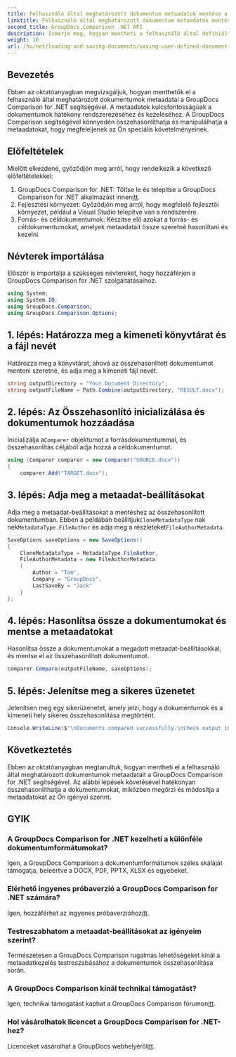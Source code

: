 ```yaml
---
title: Felhasználó által meghatározott dokumentum metaadatok mentése a GroupDocs-összehasonlításban .NET-hez
linktitle: Felhasználó által meghatározott dokumentum metaadatok mentése a GroupDocs-összehasonlításban .NET-hez
second_title: GroupDocs.Comparison .NET API
description: Ismerje meg, hogyan mentheti a felhasználó által definiált dokumentumok metaadatait a GroupDocs Comparison for .NET segítségével. Könnyen összehasonlíthatja és kezelheti a metaadatokat a lépésről lépésre történő utasításokkal.
weight: 16
url: /hu/net/loading-and-saving-documents/saving-user-defined-document-metadata/
---
```

## Bevezetés
Ebben az oktatóanyagban megvizsgáljuk, hogyan menthetők el a felhasználó által meghatározott dokumentumok metaadatai a GroupDocs Comparison for .NET segítségével. A metaadatok kulcsfontosságúak a dokumentumok hatékony rendszerezéséhez és kezeléséhez. A GroupDocs Comparison segítségével könnyedén összehasonlíthatja és manipulálhatja a metaadatokat, hogy megfeleljenek az Ön speciális követelményeinek.
## Előfeltételek
Mielőtt elkezdené, győződjön meg arról, hogy rendelkezik a következő előfeltételekkel:
1.  GroupDocs Comparison for .NET: Töltse le és telepítse a GroupDocs Comparison for .NET alkalmazást innen[itt](https://releases.groupdocs.com/comparison/net/).
2. Fejlesztési környezet: Győződjön meg arról, hogy megfelelő fejlesztői környezet, például a Visual Studio telepítve van a rendszerére.
3. Forrás- és céldokumentumok: Készítse elő azokat a forrás- és céldokumentumokat, amelyek metaadatait össze szeretné hasonlítani és kezelni.

## Névterek importálása
Először is importálja a szükséges névtereket, hogy hozzáférjen a GroupDocs Comparison for .NET szolgáltatásaihoz.
```csharp
using System;
using System.IO;
using GroupDocs.Comparison;
using GroupDocs.Comparison.Options;
```
## 1. lépés: Határozza meg a kimeneti könyvtárat és a fájl nevét
Határozza meg a könyvtárat, ahová az összehasonlított dokumentumot menteni szeretné, és adja meg a kimeneti fájl nevét.
```csharp
string outputDirectory = "Your Document Directory";
string outputFileName = Path.Combine(outputDirectory, "RESULT.docx");
```
## 2. lépés: Az Összehasonlító inicializálása és dokumentumok hozzáadása
 Inicializálja a`Comparer` objektumot a forrásdokumentummal, és összehasonlítás céljából adja hozzá a céldokumentumot.
```csharp
using (Comparer comparer = new Comparer("SOURCE.docx"))
{
    comparer.Add("TARGET.docx");
```
## 3. lépés: Adja meg a metaadat-beállításokat
 Adja meg a metaadat-beállításokat a mentéshez az összehasonlított dokumentumban. Ebben a példában beállítjuk`CloneMetadataType` nak nek`MetadataType.FileAuthor` és adja meg a részleteket`FileAuthorMetadata`.
```csharp
SaveOptions saveOptions = new SaveOptions()
{
    CloneMetadataType = MetadataType.FileAuthor,
    FileAuthorMetadata = new FileAuthorMetadata
    {
        Author = "Tom",
        Company = "GroupDocs",
        LastSaveBy = "Jack"
    }
};
```
## 4. lépés: Hasonlítsa össze a dokumentumokat és mentse a metaadatokat
Hasonlítsa össze a dokumentumokat a megadott metaadat-beállításokkal, és mentse el az összehasonlított dokumentumot.
```csharp
comparer.Compare(outputFileName, saveOptions);
```
## 5. lépés: Jelenítse meg a sikeres üzenetet
Jelenítsen meg egy sikerüzenetet, amely jelzi, hogy a dokumentumok és a kimeneti hely sikeres összehasonlítása megtörtént.
```csharp
Console.WriteLine($"\nDocuments compared successfully.\nCheck output in {outputDirectory}.");
```

## Következtetés
Ebben az oktatóanyagban megtanultuk, hogyan mentheti el a felhasználó által meghatározott dokumentumok metaadatait a GroupDocs Comparison for .NET segítségével. Az alábbi lépések követésével hatékonyan összehasonlíthatja a dokumentumokat, miközben megőrzi és módosítja a metaadatokat az Ön igényei szerint.
## GYIK
### A GroupDocs Comparison for .NET kezelheti a különféle dokumentumformátumokat?
Igen, a GroupDocs Comparison a dokumentumformátumok széles skáláját támogatja, beleértve a DOCX, PDF, PPTX, XLSX és egyebeket.
### Elérhető ingyenes próbaverzió a GroupDocs Comparison for .NET számára?
 Igen, hozzáférhet az ingyenes próbaverzióhoz[itt](https://releases.groupdocs.com/).
### Testreszabhatom a metaadat-beállításokat az igényeim szerint?
Természetesen a GroupDocs Comparison rugalmas lehetőségeket kínál a metaadatkezelés testreszabásához a dokumentumok összehasonlítása során.
### A GroupDocs Comparison kínál technikai támogatást?
Igen, technikai támogatást kaphat a GroupDocs Comparison fórumon[itt](https://forum.groupdocs.com/c/comparison/12).
### Hol vásárolhatok licencet a GroupDocs Comparison for .NET-hez?
 Licenceket vásárolhat a GroupDocs webhelyéről[itt](https://purchase.groupdocs.com/buy).